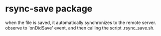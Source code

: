 # rsync-save package
when the file is saved, it automatically synchronizes to the remote server.
observe to 'onDidSave' event, and then calling the script .rsync_save.sh.
